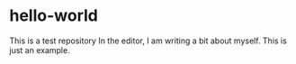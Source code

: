 # hello-world
This is a test repository
In the editor, I am writing a bit about myself.
This is just an example.
